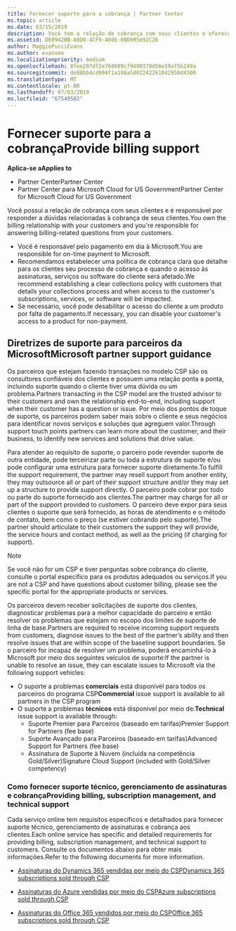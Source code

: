 ```yaml
---
title: Fornecer suporte para a cobrança | Partner Center
ms.topic: article
ms.date: 03/15/2019
description: Você tem a relação de cobrança com seus clientes e oferece suporte completo a qualquer pergunta relacionada à cobrança de seus clientes.
ms.assetid: DE0942BB-A0D0-4CF9-A60E-0BD095692C26
author: MaggiePucciEvans
ms.author: evansma
ms.localizationpriority: medium
ms.openlocfilehash: 8fee297df2e768609cf9480370d56e59af5b249a
ms.sourcegitcommit: de88bb4cd994f1a106a5d02242261042958d4300
ms.translationtype: MT
ms.contentlocale: pt-BR
ms.lasthandoff: 07/03/2019
ms.locfileid: "67549502"
---
```

# <a name="provide-billing-support"></a><span data-ttu-id="2a6e9-103">Fornecer suporte para a cobrança</span><span class="sxs-lookup"><span data-stu-id="2a6e9-103">Provide billing support</span></span>

<span data-ttu-id="2a6e9-104">**Aplica-se a**</span><span class="sxs-lookup"><span data-stu-id="2a6e9-104">**Applies to**</span></span>

-  <span data-ttu-id="2a6e9-105">Partner Center</span><span class="sxs-lookup"><span data-stu-id="2a6e9-105">Partner Center</span></span>
-  <span data-ttu-id="2a6e9-106">Partner Center para Microsoft Cloud for US Government</span><span class="sxs-lookup"><span data-stu-id="2a6e9-106">Partner Center for Microsoft Cloud for US Government</span></span>


<span data-ttu-id="2a6e9-107">Você possui a relação de cobrança com seus clientes e é responsável por responder a dúvidas relacionadas à cobrança de seus clientes.</span><span class="sxs-lookup"><span data-stu-id="2a6e9-107">You own the billing relationship with your customers and you're responsible for answering billing-related questions from your customers.</span></span>

-   <span data-ttu-id="2a6e9-108">Você é responsável pelo pagamento em dia à Microsoft.</span><span class="sxs-lookup"><span data-stu-id="2a6e9-108">You are responsible for on-time payment to Microsoft.</span></span>
-   <span data-ttu-id="2a6e9-109">Recomendamos estabelecer uma política de cobrança clara que detalhe para os clientes seu processo de cobrança e quando o acesso às assinaturas, serviços ou software do cliente será afetado.</span><span class="sxs-lookup"><span data-stu-id="2a6e9-109">We recommend establishing a clear collections policy with customers that details your collections process and when access to the customer's subscriptions, services, or software will be impacted.</span></span>
-   <span data-ttu-id="2a6e9-110">Se necessário, você pode desabilitar o acesso do cliente a um produto por falta de pagamento.</span><span class="sxs-lookup"><span data-stu-id="2a6e9-110">If necessary, you can disable your customer's access to a product for non-payment.</span></span>

## <a name="microsoft-partner-support-guidance"></a><span data-ttu-id="2a6e9-111">Diretrizes de suporte para parceiros da Microsoft</span><span class="sxs-lookup"><span data-stu-id="2a6e9-111">Microsoft partner support guidance</span></span>

<span data-ttu-id="2a6e9-112">Os parceiros que estejam fazendo transações no modelo CSP são os consultores confiáveis dos clientes e possuem uma relação ponta a ponta, incluindo suporte quando o cliente tiver uma dúvida ou um problema.</span><span class="sxs-lookup"><span data-stu-id="2a6e9-112">Partners transacting in the CSP model are the trusted advisor to their customers and own the relationship end-to-end, including support when their customer has a question or issue.</span></span> <span data-ttu-id="2a6e9-113">Por meio dos pontos de toque de suporte, os parceiros podem saber mais sobre o cliente e seus negócios para identificar novos serviços e soluções que agreguem valor.</span><span class="sxs-lookup"><span data-stu-id="2a6e9-113">Through support touch points partners can learn more about the customer, and their business, to identify new services and solutions that drive value.</span></span>

<span data-ttu-id="2a6e9-114">Para atender ao requisito de suporte, o parceiro pode revender suporte de outra entidade, pode terceirizar parte ou toda a estrutura de suporte e/ou pode configurar uma estrutura para fornecer suporte diretamente.</span><span class="sxs-lookup"><span data-stu-id="2a6e9-114">To fulfill the support requirement, the partner may resell support from another entity, they may outsource all or part of their support structure and/or they may set up a structure to provide support directly.</span></span>  <span data-ttu-id="2a6e9-115">O parceiro pode cobrar por todo ou parte do suporte fornecido aos clientes.</span><span class="sxs-lookup"><span data-stu-id="2a6e9-115">The partner may charge for all or part of the support provided to customers.</span></span> <span data-ttu-id="2a6e9-116">O parceiro deve expor para seus clientes o suporte que será fornecido, as horas de atendimento e o método de contato, bem como o preço (se estiver cobrando pelo suporte).</span><span class="sxs-lookup"><span data-stu-id="2a6e9-116">The partner should articulate to their customers the support they will provide, the service hours and contact method, as well as the pricing (if charging for support).</span></span> 

>[!Note]
><span data-ttu-id="2a6e9-117">Se você não for um CSP e tiver perguntas sobre cobrança do cliente, consulte o portal específico para os produtos adequados ou serviços.</span><span class="sxs-lookup"><span data-stu-id="2a6e9-117">If you are not a CSP and have questions about customer billing, please see the specific portal for the appropriate products or services.</span></span>

<span data-ttu-id="2a6e9-118">Os parceiros devem receber solicitações de suporte dos clientes, diagnosticar problemas para a melhor capacidade do parceiro e então resolver os problemas que estejam no escopo dos limites de suporte de linha de base.</span><span class="sxs-lookup"><span data-stu-id="2a6e9-118">Partners are required to receive incoming support requests from customers, diagnose issues to the best of the partner’s ability and then resolve issues that are within scope of the baseline support boundaries.</span></span> <span data-ttu-id="2a6e9-119">Se o parceiro for incapaz de resolver um problema, poderá encaminhá-lo à Microsoft por meio dos seguintes veículos de suporte:</span><span class="sxs-lookup"><span data-stu-id="2a6e9-119">If the partner is unable to resolve an issue, they can escalate issues to Microsoft via the following support vehicles:</span></span>

- <span data-ttu-id="2a6e9-120">O suporte a problemas **comerciais** está disponível para todos os parceiros do programa CSP</span><span class="sxs-lookup"><span data-stu-id="2a6e9-120">**Commercial** issue support is available to all partners in the CSP program</span></span>
-   <span data-ttu-id="2a6e9-121">O suporte a problemas **técnicos** está disponível por meio de:</span><span class="sxs-lookup"><span data-stu-id="2a6e9-121">**Technical** issue support is available through:</span></span>
    -   <span data-ttu-id="2a6e9-122">Suporte Premier para Parceiros (baseado em tarifas)</span><span class="sxs-lookup"><span data-stu-id="2a6e9-122">Premier Support for Partners (fee base)</span></span>
    -   <span data-ttu-id="2a6e9-123">Suporte Avançado para Parceiros (baseado em tarifas)</span><span class="sxs-lookup"><span data-stu-id="2a6e9-123">Advanced Support for Partners (fee base)</span></span>
    -   <span data-ttu-id="2a6e9-124">Assinatura de Suporte à Nuvem (incluída na competência Gold/Silver)</span><span class="sxs-lookup"><span data-stu-id="2a6e9-124">Signature Cloud Support (included with Gold/Silver competency)</span></span>

### <a name="providing-billing-subscription-management-and-technical-support"></a><span data-ttu-id="2a6e9-125">Como fornecer suporte técnico, gerenciamento de assinaturas e cobrança</span><span class="sxs-lookup"><span data-stu-id="2a6e9-125">Providing billing, subscription management, and technical support</span></span> 

<span data-ttu-id="2a6e9-126">Cada serviço online tem requisitos específicos e detalhados para fornecer suporte técnico, gerenciamento de assinaturas e cobrança aos clientes.</span><span class="sxs-lookup"><span data-stu-id="2a6e9-126">Each online service has specific and detailed requirements for providing billing, subscription management, and technical support to customers.</span></span> <span data-ttu-id="2a6e9-127">Consulte os documentos abaixo para obter mais informações.</span><span class="sxs-lookup"><span data-stu-id="2a6e9-127">Refer to the following documents for more information.</span></span>

-   [<span data-ttu-id="2a6e9-128">Assinaturas do Dynamics 365 vendidas por meio do CSP</span><span class="sxs-lookup"><span data-stu-id="2a6e9-128">Dynamics 365 subscriptions sold through CSP</span></span>](https://www.microsoftpartnercommunity.com/t5/CSP/Microsoft-Partner-Support-Guidance/m-p/5262#M30)

-   [<span data-ttu-id="2a6e9-129">Assinaturas do Azure vendidas por meio do CSP</span><span class="sxs-lookup"><span data-stu-id="2a6e9-129">Azure subscriptions sold through CSP</span></span>](https://www.microsoftpartnercommunity.com/t5/CSP/Microsoft-Partner-Support-Guidance/m-p/5263#M31)

-   [<span data-ttu-id="2a6e9-130">Assinaturas do Office 365 vendidos por meio do CSP</span><span class="sxs-lookup"><span data-stu-id="2a6e9-130">Office 365 subscriptions sold through CSP</span></span>](https://www.microsoftpartnercommunity.com/t5/CSP/Microsoft-Partner-Support-Guidance/m-p/5264#M32)
 

